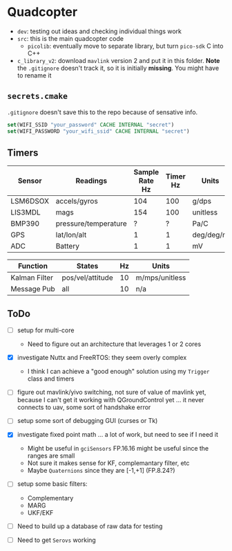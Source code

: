 # Quadcopter

- `dev`: testing out ideas and checking individual things work
- `src`: this is the main quadcopter code
    - `picolib`: eventually move to separate library, but turn `pico-sdk` C into C++
- `c_library_v2`: download `mavlink` version 2 and put it in this folder. **Note** the `.gitignore` doesn't track it, so it is initially **missing**. You might have to rename it

## `secrets.cmake`

`.gitignore` doesn't save this to the repo because of sensative info.

```cmake
set(WIFI_SSID "your_password" CACHE INTERNAL "secret")
set(WIFI_PASSWORD "your_wifi_ssid" CACHE INTERNAL "secret")
```

## Timers

| Sensor   | Readings             | Sample Rate Hz  | Timer Hz | Units |
|----------|----------------------|-----------------|----------|-------|
| LSM6DSOX | accels/gyros         | 104             | 100      | g/dps
| LIS3MDL  | mags                 | 154             | 100      | unitless
| BMP390   | pressure/temperature | ?               | ?        | Pa/C
| GPS      | lat/lon/alt          | 1               | 1        | deg/deg/m
| ADC      | Battery              | 1               | 1        | mV

| Function      | States           | Hz | Units |
|---------------|------------------|----|-------|
| Kalman Filter | pos/vel/attitude | 10 | m/mps/unitless
| Message Pub   | all              | 10 | n/a

## ToDo

- [ ] setup for multi-core
    - Need to figure out an architecture that leverages 1 or 2 cores
- [x] investigate Nuttx and FreeRTOS: they seem overly complex
    - I think I can achieve a "good enough" solution using my `Trigger` class and timers
- [ ] figure out mavlink/yivo switching, not sure of value of mavlink yet, because I can't get it working with QGroundControl yet ... it never connects to uav, some sort of handshake error
- [ ] setup some sort of debugging GUI (curses or Tk)
- [x] investigate fixed point math ... a lot of work, but need to see if I need it
    - Might be useful in `gciSensors` FP.16.16 might be useful since the ranges are small
    - Not sure it makes sense for KF, complemantary filter, etc
    - Maybe `Quaternions` since they are [-1,+1] (FP.8.24?)
- [ ] setup some basic filters:
    - Complementary
    - MARG
    - UKF/EKF
- [ ] Need to build up a database of raw data for testing
- [ ] Need to get `Serovs` working

